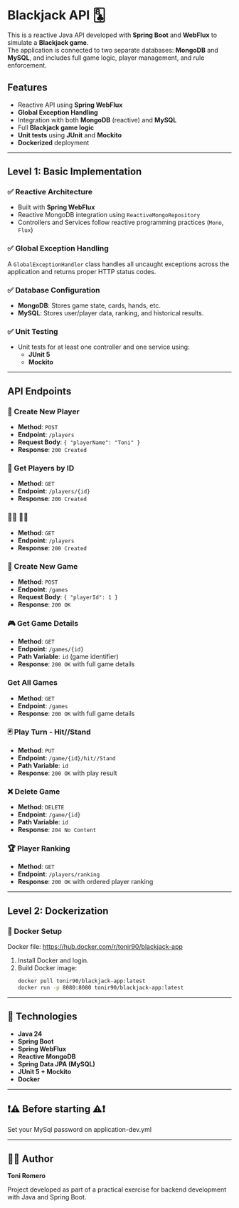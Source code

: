 # Blackjack API 🃘

This is a reactive Java API developed with **Spring Boot** and **WebFlux** to simulate a **Blackjack game**.  
The application is connected to two separate databases: **MongoDB** and **MySQL**, and includes full game logic, player management, and rule enforcement.

## Features

- Reactive API using **Spring WebFlux**
- **Global Exception Handling**
- Integration with both **MongoDB** (reactive) and **MySQL**
- Full **Blackjack game logic**
- **Unit tests** using **JUnit** and **Mockito**
- **Dockerized** deployment

---

## Level 1: Basic Implementation

### ✅ Reactive Architecture

- Built with **Spring WebFlux**
- Reactive MongoDB integration using `ReactiveMongoRepository`
- Controllers and Services follow reactive programming practices (`Mono`, `Flux`)

### ✅ Global Exception Handling

A `GlobalExceptionHandler` class handles all uncaught exceptions across the application and returns proper HTTP status codes.

### ✅ Database Configuration

- **MongoDB**: Stores game state, cards, hands, etc.
- **MySQL**: Stores user/player data, ranking, and historical results.

### ✅ Unit Testing

- Unit tests for at least one controller and one service using:
  - **JUnit 5**
  - **Mockito**

---

## API Endpoints

### 🎩 Create New Player

- **Method**: `POST`
- **Endpoint**: `/players`
- **Request Body**: `{ "playerName": "Toni" }`
- **Response**: `200 Created`


### 👤 Get Players by ID

- **Method**: `GET`
- **Endpoint**: `/players/{id}`
- **Response**: `200 Created`


### 🙋‍♂️ 🙋‍♀️

- **Method**: `GET`
- **Endpoint**: `/players`
- **Response**: `200 Created`


### 🎲 Create New Game

- **Method**: `POST`
- **Endpoint**: `/games`
- **Request Body**: `{ "playerId": 1 }`
- **Response**: `200 OK` 


### 🎮 Get Game Details

- **Method**: `GET`
- **Endpoint**: `/games/{id}`
- **Path Variable**: `id` (game identifier)
- **Response**: `200 OK` with full game details


### Get All Games

- **Method**: `GET`
- **Endpoint**: `/games`
- **Response**: `200 OK` with full game details


### 🃏 Play Turn - Hit//Stand

- **Method**: `PUT`
- **Endpoint**: `/game/{id}/hit//Stand`
- **Path Variable**: `id`
- **Response**: `200 OK` with play result

### ❌ Delete Game

- **Method**: `DELETE`
- **Endpoint**: `/game/{id}`
- **Path Variable**: `id`
- **Response**: `204 No Content`

### 🏆 Player Ranking

- **Method**: `GET`
- **Endpoint**: `/players/ranking`
- **Response**: `200 OK` with ordered player ranking

---


## Level 2: Dockerization

### 🐳 Docker Setup

Docker file: https://hub.docker.com/r/tonir90/blackjack-app

1. Install Docker and login.
2. Build Docker image:
   ```bash
   docker pull tonir90/blackjack-app:latest
   docker run -p 8080:8080 tonir90/blackjack-app:latest

---

## 🔧 Technologies 

- **Java 24**
- **Spring Boot**
- **Spring WebFlux**
- **Reactive MongoDB**
- **Spring Data JPA (MySQL)**
- **JUnit 5 + Mockito**
- **Docker**

---

## ❗⚠️ Before starting ⚠️❗

Set your MySql password on application-dev.yml 

---

## 🙋‍♂️ Author

**Toni Romero**

Project developed as part of a practical exercise for backend development with Java and Spring Boot.